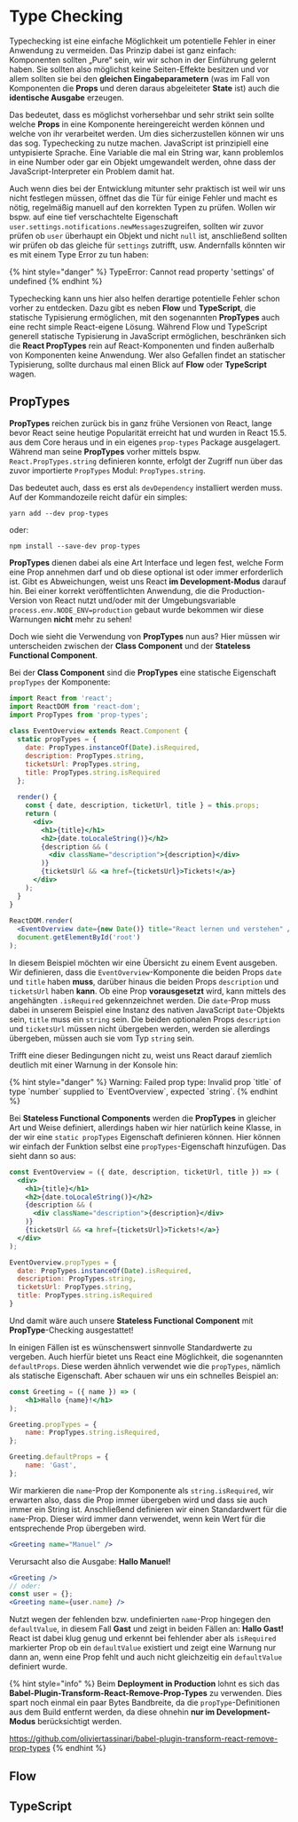 # Type Checking

Typechecking ist eine einfache Möglichkeit um potentielle Fehler in einer Anwendung zu vermeiden. Das Prinzip dabei ist ganz einfach: Komponenten sollten „Pure“ sein, wir wir schon in der Einführung gelernt haben. Sie sollten also möglichst keine Seiten-Effekte besitzen und vor allem sollten sie bei den **gleichen Eingabeparametern** \(was im Fall von Komponenten die **Props** und deren daraus abgeleiteter **State** ist\) auch die **identische Ausgabe** erzeugen.

Das bedeutet, dass es möglichst vorhersehbar und sehr strikt sein sollte welche **Props** in eine Komponente hereingereicht werden können und welche von ihr verarbeitet werden. Um dies sicherzustellen können wir uns das sog. Typechecking zu nutze machen. JavaScript ist prinzipiell eine untypisierte Sprache. Eine Variable die mal ein String war, kann problemlos in eine Number oder gar ein Objekt umgewandelt werden, ohne dass der JavaScript-Interpreter ein Problem damit hat.

Auch wenn dies bei der Entwicklung mitunter sehr praktisch ist weil wir uns nicht festlegen müssen, öffnet das die Tür für einige Fehler und macht es nötig, regelmäßig manuell auf den korrekten Typen zu prüfen. Wollen wir bspw. auf eine tief verschachtelte Eigenschaft `user.settings.notifications.newMessages`zugreifen, sollten wir zuvor prüfen ob `user` überhaupt ein Objekt und nicht `null` ist, anschließend sollten wir prüfen ob das gleiche für `settings` zutrifft, usw. Andernfalls könnten wir es mit einem Type Error zu tun haben:

{% hint style="danger" %}
TypeError: Cannot read property 'settings' of undefined
{% endhint %}

Typechecking kann uns hier also helfen derartige potentielle Fehler schon vorher zu entdecken. Dazu gibt es neben **Flow** und **TypeScript**, die statische Typisierung ermöglichen, mit den sogenannten **PropTypes** auch eine recht simple React-eigene Lösung. Während Flow und TypeScript generell statische Typisierung in JavaScript ermöglichen, beschränken sich die **React PropTypes** rein auf React-Komponenten und finden außerhalb von Komponenten keine Anwendung. Wer also Gefallen findet an statischer Typisierung, sollte durchaus mal einen Blick auf **Flow** oder **TypeScript** wagen.

## PropTypes

**PropTypes** reichen zurück bis in ganz frühe Versionen von React, lange bevor React seine heutige Popularität erreicht hat und wurden in React 15.5. aus dem Core heraus und in ein eigenes `prop-types` Package ausgelagert. Während man seine **PropTypes** vorher mittels bspw. `React.PropTypes.string` definieren konnte, erfolgt der Zugriff nun über das zuvor importierte `PropTypes` Modul: `PropTypes.string`. 

Das bedeutet auch, dass es erst als `devDependency` installiert werden muss. Auf der Kommandozeile reicht dafür ein simples:

```text
yarn add --dev prop-types
```

oder:

```text
npm install --save-dev prop-types
```

**PropTypes** dienen dabei als eine Art Interface und legen fest, welche Form eine Prop annehmen darf und ob diese optional ist oder immer erforderlich ist. Gibt es Abweichungen, weist uns React **im Development-Modus** darauf hin. Bei einer korrekt veröffentlichten Anwendung, die die Production-Version von React nutzt und/oder mit der Umgebungsvariable `process.env.NODE_ENV=production` gebaut wurde bekommen wir diese Warnungen **nicht** mehr zu sehen!

Doch wie sieht die Verwendung von **PropTypes** nun aus? Hier müssen wir unterscheiden zwischen der **Class Component** und der **Stateless Functional Component**. 

Bei der **Class Component** sind die **PropTypes**  eine statische Eigenschaft `propTypes` der Komponente:

```jsx
import React from 'react';
import ReactDOM from 'react-dom';
import PropTypes from 'prop-types';
​
class EventOverview extends React.Component {
  static propTypes = {
    date: PropTypes.instanceOf(Date).isRequired,
    description: PropTypes.string,
    ticketsUrl: PropTypes.string,
    title: PropTypes.string.isRequired
  };
​
  render() {
    const { date, description, ticketUrl, title } = this.props;
    return (
      <div>
        <h1>{title}</h1>
        <h2>{date.toLocaleString()}</h2>
        {description && (
          <div className="description">{description}</div>
        )}
        {ticketsUrl && <a href={ticketsUrl}>Tickets!</a>}
      </div>
    );
  }
}
​
ReactDOM.render(
  <EventOverview date={new Date()} title="React lernen und verstehen" />,
  document.getElementById('root')
);
```

In diesem Beispiel möchten wir eine Übersicht zu einem Event ausgeben. Wir definieren, dass die `EventOverview`-Komponente die beiden Props `date` und `title` haben **muss**, darüber hinaus die beiden Props `description` und `ticketsUrl` haben **kann**. Ob eine Prop **vorausgesetzt** wird, kann mittels des angehängten `.isRequired` gekennzeichnet werden. Die `date`-Prop muss dabei in unserem Beispiel eine Instanz des nativen JavaScript `Date`-Objekts sein, `title` muss ein `string` sein. Die beiden optionalen Props `description` und `ticketsUrl` müssen nicht übergeben werden, werden sie allerdings übergeben, müssen auch sie vom Typ `string` sein.

Trifft eine dieser Bedingungen nicht zu, weist uns React darauf ziemlich deutlich mit einer Warnung in der Konsole hin:

{% hint style="danger" %}
Warning: Failed prop type: Invalid prop \`title\` of type \`number\` supplied to \`EventOverview\`, expected \`string\`.
{% endhint %}

Bei **Stateless Functional Components** werden die **PropTypes** in gleicher Art und Weise definiert, allerdings haben wir hier natürlich keine Klasse, in der wir eine `static propTypes` Eigenschaft definieren können. Hier können wir einfach der Funktion selbst eine `propTypes`-Eigenschaft hinzufügen. Das sieht dann so aus:

```jsx
const EventOverview = ({ date, description, ticketUrl, title }) => (
  <div>
    <h1>{title}</h1>
    <h2>{date.toLocaleString()}</h2>
    {description && (
      <div className="description">{description}</div>
    )}
    {ticketsUrl && <a href={ticketsUrl}>Tickets!</a>}
  </div>
);

EventOverview.propTypes = {
  date: PropTypes.instanceOf(Date).isRequired,
  description: PropTypes.string,
  ticketsUrl: PropTypes.string,
  title: PropTypes.string.isRequired
}
```

Und damit wäre auch unsere **Stateless Functional Component** mit **PropType**-Checking ausgestattet!

In einigen Fällen ist es wünschenswert sinnvolle Standardwerte zu vergeben. Auch hierfür bietet uns React eine Möglichkeit, die sogenannten `defaultProps`. Diese werden ähnlich verwendet wie die `propTypes`, nämlich als statische Eigenschaft. Aber schauen wir uns ein schnelles Beispiel an:

```jsx
const Greeting = ({ name }) => (
    <h1>Hallo {name}!</h1>
);

Greeting.propTypes = {
    name: PropTypes.string.isRequired,
};

Greeting.defaultProps = {
    name: 'Gast',
};
```

Wir markieren die `name`-Prop der Komponente als `string.isRequired`, wir erwarten also, dass die Prop immer übergeben wird und dass sie auch immer ein String ist. Anschließend definieren wir einen Standardwert für die `name`-Prop. Dieser wird immer dann verwendet, wenn kein Wert für die entsprechende Prop übergeben wird.

```jsx
<Greeting name="Manuel" />
```

Verursacht also die Ausgabe: **Hallo Manuel!**

```jsx
<Greeting />
// oder:
const user = {};
<Greeting name={user.name} />
```

Nutzt wegen der fehlenden bzw. undefinierten `name`-Prop hingegen den `defaultValue`, in diesem Fall **Gast** und zeigt in beiden Fällen an: **Hallo Gast!** React ist dabei klug genug und erkennt bei fehlender aber als `isRequired` markierter Prop ob ein `defaultValue` existiert und zeigt eine Warnung nur dann an, wenn eine Prop fehlt und auch nicht gleichzeitig ein `defaultValue` definiert wurde.

{% hint style="info" %}
Beim **Deployment in Production** lohnt es sich das **Babel-Plugin-Transform-React-Remove-Prop-Types** zu verwenden. Dies spart noch einmal ein paar Bytes Bandbreite, da die `propType`-Definitionen aus dem Build entfernt werden, da diese ohnehin **nur im Development-Modus** berücksichtigt werden.

https://github.com/oliviertassinari/babel-plugin-transform-react-remove-prop-types
{% endhint %}

## Flow

## TypeScript


